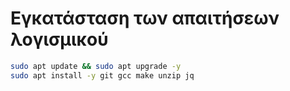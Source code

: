 <!--
order: 2
-->
# Εγκατάσταση των απαιτήσεων λογισμικού



```bash
sudo apt update && sudo apt upgrade -y
sudo apt install -y git gcc make unzip jq
```
